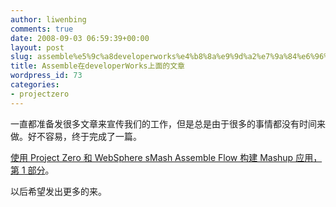 ```yaml
---
author: liwenbing
comments: true
date: 2008-09-03 06:59:39+00:00
layout: post
slug: assemble%e5%9c%a8developerworks%e4%b8%8a%e9%9d%a2%e7%9a%84%e6%96%87%e7%ab%a0
title: Assemble在developerWorks上面的文章
wordpress_id: 73
categories:
- projectzero
---
```


一直都准备发很多文章来宣传我们的工作，但是总是由于很多的事情都没有时间来做。好不容易，终于完成了一篇。

[使用 Project Zero 和 WebSphere sMash Assemble Flow 构建 Mashup 应用，第 1 部分](http://www.ibm.com/developerworks/cn/web/wa-lo-pz-assembleflow1/)。

以后希望发出更多的来。
